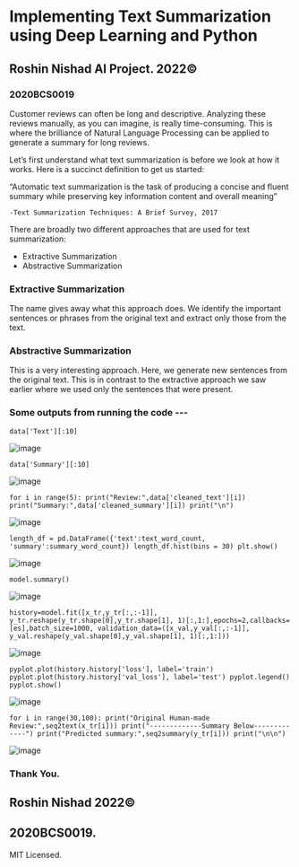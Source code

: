 # Implementing Text Summarization using Deep Learning and Python

## Roshin Nishad AI Project. 2022©
### 2020BCS0019

Customer reviews can often be long and descriptive. Analyzing these reviews manually, as you can imagine, is really time-consuming. This is where the brilliance of Natural Language Processing can be applied to generate a summary for long reviews.

Let’s first understand what text summarization is before we look at how it works. Here is a succinct definition to get us started:

“Automatic text summarization is the task of producing a concise and fluent summary while preserving key information content and overall meaning”

    -Text Summarization Techniques: A Brief Survey, 2017

There are broadly two different approaches that are used for text summarization:

- Extractive Summarization
- Abstractive Summarization

### Extractive Summarization
The name gives away what this approach does. We identify the important sentences or phrases from the original text and extract only those from the text.

### Abstractive Summarization
This is a very interesting approach. Here, we generate new sentences from the original text. This is in contrast to the extractive approach we saw earlier where we used only the sentences that were present.

### Some outputs from running the code ---

`data['Text'][:10]`

![image](https://user-images.githubusercontent.com/3417276/203812786-457e67dc-da02-46e2-8bcb-b9ee1a9e0a6b.png)


`data['Summary'][:10]`

![image](https://user-images.githubusercontent.com/3417276/203812965-21b5c60c-09f4-4af0-92a9-37fd600de402.png)


`for i in range(5):
print("Review:",data['cleaned_text'][i])
print("Summary:",data['cleaned_summary'][i])
print("\n")`

![image](https://user-images.githubusercontent.com/3417276/203813075-3e30a4bc-da4d-4d8c-9efe-ffe58eeb9604.png)


`length_df = pd.DataFrame({'text':text_word_count, 'summary':summary_word_count})
length_df.hist(bins = 30)
plt.show()`

![image](https://user-images.githubusercontent.com/3417276/203813170-006cd847-ae1b-489f-bc62-c61a01702308.png)

`model.summary()`

![image](https://user-images.githubusercontent.com/3417276/203813281-321552e1-3119-475c-9850-b5a7505c5225.png)


`history=model.fit([x_tr,y_tr[:,:-1]], y_tr.reshape(y_tr.shape[0],y_tr.shape[1], 1)[:,1:],epochs=2,callbacks=[es],batch_size=1000, validation_data=([x_val,y_val[:,:-1]], y_val.reshape(y_val.shape[0],y_val.shape[1], 1)[:,1:]))`

![image](https://user-images.githubusercontent.com/3417276/203813423-a1a268ce-862e-4faf-8920-067aa4beeeb8.png)


`pyplot.plot(history.history['loss'], label='train')
pyplot.plot(history.history['val_loss'], label='test')
pyplot.legend()
pyplot.show()`

![image](https://user-images.githubusercontent.com/3417276/203813488-2cce5959-3636-49ec-86d8-820e0492a56d.png)


`for i in range(30,100):
print("Original Human-made Review:",seq2text(x_tr[i]))
print("-------------Summary Below-------------")
print("Predicted summary:",seq2summary(y_tr[i]))
print("\n\n")`

![image](https://user-images.githubusercontent.com/3417276/203813591-8761eee1-0454-4c25-97b4-ffcb6b182ef1.png)


### Thank You.
## Roshin Nishad 2022©
## 2020BCS0019.

MIT Licensed.





